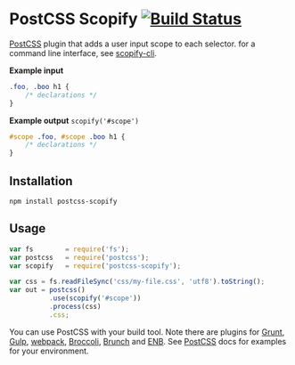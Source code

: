 # PostCSS Scopify [![Build Status][ci-img]][ci]

[PostCSS] plugin that adds a user input scope to each selector.
for a command line interface, see [scopify-cli]. 

[`poststylus`]: https://github.com/seaneking/poststylus
[PostCSS API]:  https://github.com/postcss/postcss/blob/master/docs/api.md
[Broccoli]:     https://github.com/jeffjewiss/broccoli-postcss
[CLI tool]:     https://github.com/code42day/postcss-cli
[webpack]:      https://github.com/postcss/postcss-loader
[Brunch]:       https://github.com/iamvdo/postcss-brunch
[Grunt]:        https://github.com/nDmitry/grunt-postcss
[Gulp]:         https://github.com/postcss/gulp-postcss
[ENB]:          https://github.com/theprotein/enb-postcss

[scopify-cli]: https://github.com/pazams/scopify-cli
[PostCSS]: https://github.com/postcss/postcss
[ci-img]:  https://travis-ci.org/pazams/postcss-scopify.svg
[ci]:      https://travis-ci.org/pazams/postcss-scopify

__Example input__

```css
.foo, .boo h1 {
    /* declarations */
}
```
__Example output__
`scopify('#scope')`
```css
#scope .foo, #scope .boo h1 {
    /* declarations */
}
```

## Installation

```
npm install postcss-scopify
```

## Usage

```javascript
var fs        = require('fs');
var postcss   = require('postcss');
var scopify   = require('postcss-scopify');

var css = fs.readFileSync('css/my-file.css', 'utf8').toString();
var out = postcss()
          .use(scopify('#scope'))
          .process(css)
          .css;
```

You can use PostCSS with your build tool.
Note there are plugins for [Grunt], [Gulp], [webpack], [Broccoli],
[Brunch] and [ENB]. 
See [PostCSS] docs for examples for your environment.
